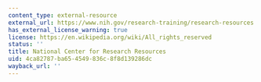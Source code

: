 ```yaml
---
content_type: external-resource
external_url: https://www.nih.gov/research-training/research-resources
has_external_license_warning: true
license: https://en.wikipedia.org/wiki/All_rights_reserved
status: ''
title: National Center for Research Resources
uid: 4ca82787-ba65-4549-836c-8f8d139286dc
wayback_url: ''
---
```

